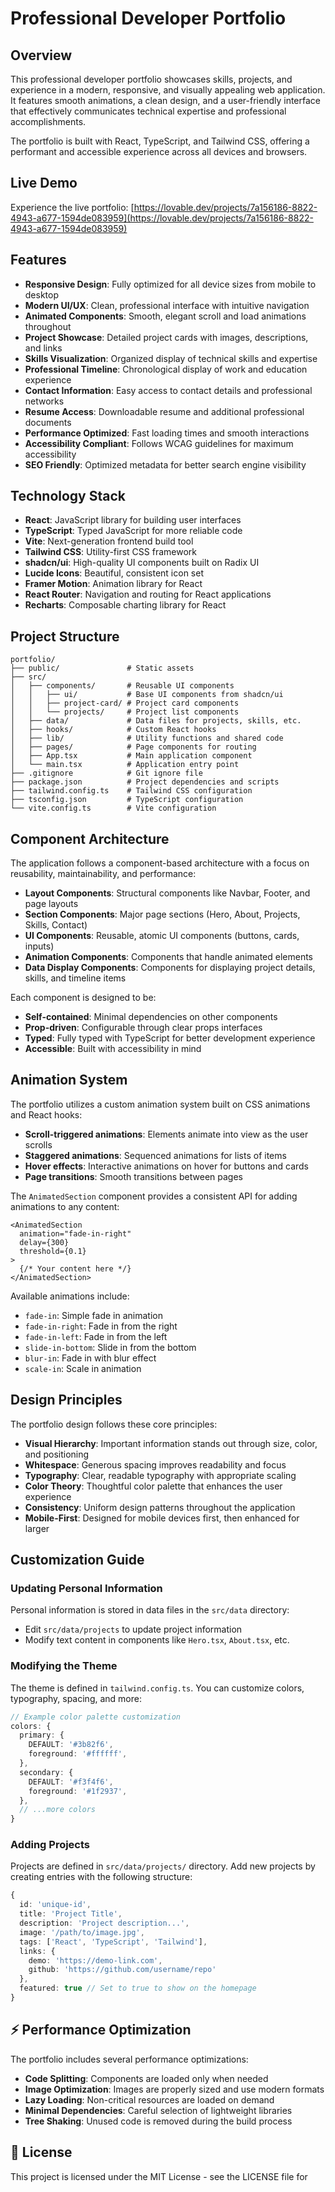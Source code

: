 
# Professional Developer Portfolio
## Overview

This professional developer portfolio showcases skills, projects, and experience in a modern, responsive, and visually appealing web application. It features smooth animations, a clean design, and a user-friendly interface that effectively communicates technical expertise and professional accomplishments.

The portfolio is built with React, TypeScript, and Tailwind CSS, offering a performant and accessible experience across all devices and browsers.

## Live Demo

Experience the live portfolio: [https://lovable.dev/projects/7a156186-8822-4943-a677-1594de083959](https://lovable.dev/projects/7a156186-8822-4943-a677-1594de083959)

## Features

- **Responsive Design**: Fully optimized for all device sizes from mobile to desktop
- **Modern UI/UX**: Clean, professional interface with intuitive navigation
- **Animated Components**: Smooth, elegant scroll and load animations throughout
- **Project Showcase**: Detailed project cards with images, descriptions, and links
- **Skills Visualization**: Organized display of technical skills and expertise
- **Professional Timeline**: Chronological display of work and education experience
- **Contact Information**: Easy access to contact details and professional networks
- **Resume Access**: Downloadable resume and additional professional documents
- **Performance Optimized**: Fast loading times and smooth interactions
- **Accessibility Compliant**: Follows WCAG guidelines for maximum accessibility
- **SEO Friendly**: Optimized metadata for better search engine visibility

## Technology Stack

- **React**: JavaScript library for building user interfaces
- **TypeScript**: Typed JavaScript for more reliable code
- **Vite**: Next-generation frontend build tool
- **Tailwind CSS**: Utility-first CSS framework
- **shadcn/ui**: High-quality UI components built on Radix UI
- **Lucide Icons**: Beautiful, consistent icon set
- **Framer Motion**: Animation library for React
- **React Router**: Navigation and routing for React applications
- **Recharts**: Composable charting library for React

## Project Structure

```
portfolio/
├── public/               # Static assets
├── src/
│   ├── components/       # Reusable UI components
│   │   ├── ui/           # Base UI components from shadcn/ui
│   │   ├── project-card/ # Project card components
│   │   └── projects/     # Project list components
│   ├── data/             # Data files for projects, skills, etc.
│   ├── hooks/            # Custom React hooks
│   ├── lib/              # Utility functions and shared code
│   ├── pages/            # Page components for routing
│   ├── App.tsx           # Main application component
│   └── main.tsx          # Application entry point
├── .gitignore            # Git ignore file
├── package.json          # Project dependencies and scripts
├── tailwind.config.ts    # Tailwind CSS configuration
├── tsconfig.json         # TypeScript configuration
└── vite.config.ts        # Vite configuration
```

## Component Architecture

The application follows a component-based architecture with a focus on reusability, maintainability, and performance:

- **Layout Components**: Structural components like Navbar, Footer, and page layouts
- **Section Components**: Major page sections (Hero, About, Projects, Skills, Contact)
- **UI Components**: Reusable, atomic UI components (buttons, cards, inputs)
- **Animation Components**: Components that handle animated elements
- **Data Display Components**: Components for displaying project details, skills, and timeline items

Each component is designed to be:
- **Self-contained**: Minimal dependencies on other components
- **Prop-driven**: Configurable through clear props interfaces
- **Typed**: Fully typed with TypeScript for better development experience
- **Accessible**: Built with accessibility in mind

## Animation System

The portfolio utilizes a custom animation system built on CSS animations and React hooks:

- **Scroll-triggered animations**: Elements animate into view as the user scrolls
- **Staggered animations**: Sequenced animations for lists of items
- **Hover effects**: Interactive animations on hover for buttons and cards
- **Page transitions**: Smooth transitions between pages

The `AnimatedSection` component provides a consistent API for adding animations to any content:

```tsx
<AnimatedSection 
  animation="fade-in-right" 
  delay={300}
  threshold={0.1}
>
  {/* Your content here */}
</AnimatedSection>
```

Available animations include:
- `fade-in`: Simple fade in animation
- `fade-in-right`: Fade in from the right
- `fade-in-left`: Fade in from the left
- `slide-in-bottom`: Slide in from the bottom
- `blur-in`: Fade in with blur effect
- `scale-in`: Scale in animation

## Design Principles

The portfolio design follows these core principles:

- **Visual Hierarchy**: Important information stands out through size, color, and positioning
- **Whitespace**: Generous spacing improves readability and focus
- **Typography**: Clear, readable typography with appropriate scaling
- **Color Theory**: Thoughtful color palette that enhances the user experience
- **Consistency**: Uniform design patterns throughout the application
- **Mobile-First**: Designed for mobile devices first, then enhanced for larger 

## Customization Guide

### Updating Personal Information

Personal information is stored in data files in the `src/data` directory:

- Edit `src/data/projects` to update project information
- Modify text content in components like `Hero.tsx`, `About.tsx`, etc.

### Modifying the Theme

The theme is defined in `tailwind.config.ts`. You can customize colors, typography, spacing, and more:

```typescript
// Example color palette customization
colors: {
  primary: {
    DEFAULT: '#3b82f6',
    foreground: '#ffffff',
  },
  secondary: {
    DEFAULT: '#f3f4f6',
    foreground: '#1f2937',
  },
  // ...more colors
}
```

### Adding Projects

Projects are defined in `src/data/projects/` directory. Add new projects by creating entries with the following structure:

```typescript
{
  id: 'unique-id',
  title: 'Project Title',
  description: 'Project description...',
  image: '/path/to/image.jpg',
  tags: ['React', 'TypeScript', 'Tailwind'],
  links: {
    demo: 'https://demo-link.com',
    github: 'https://github.com/username/repo'
  },
  featured: true // Set to true to show on the homepage
}
```

## ⚡ Performance Optimization

The portfolio includes several performance optimizations:

- **Code Splitting**: Components are loaded only when needed
- **Image Optimization**: Images are properly sized and use modern formats
- **Lazy Loading**: Non-critical resources are loaded on demand
- **Minimal Dependencies**: Careful selection of lightweight libraries
- **Tree Shaking**: Unused code is removed during the build process


## 📄 License

This project is licensed under the MIT License - see the LICENSE file for 